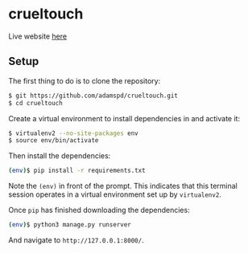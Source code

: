 # crueltouch
Live website [here](https://crueltouch.com/)
## Setup

The first thing to do is to clone the repository:

```sh
$ git https://github.com/adamspd/crueltouch.git
$ cd crueltouch
```

Create a virtual environment to install dependencies in and activate it:

```sh
$ virtualenv2 --no-site-packages env
$ source env/bin/activate
```

Then install the dependencies:

```sh
(env)$ pip install -r requirements.txt
```
Note the `(env)` in front of the prompt. This indicates that this terminal
session operates in a virtual environment set up by `virtualenv2`.

Once `pip` has finished downloading the dependencies:
```sh
(env)$ python3 manage.py runserver
```
And navigate to `http://127.0.0.1:8000/`.
